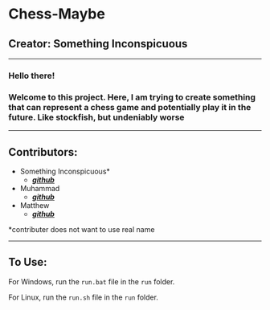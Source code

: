 # Chess-Maybe

## Creator: Something Inconspicuous

---

### Hello there!
### Welcome to this project. Here, I am trying to create something that can represent a chess game and potentially play it in the future. Like stockfish, but undeniably worse

---

## Contributors:

- Something Inconspicuous\*
    - ***[github](https://github.com/Something-Inconspicuous)***
- Muhammad
    - ***[github](https://github.com/imacrazyguy412)***
- Matthew
    - ***[github](https://github.com/mteam88)***

\*contributer does not want to use real name

---
## To Use:

For Windows, run the `run.bat` file in the `run` folder.

For Linux, run the `run.sh` file in the `run` folder.

